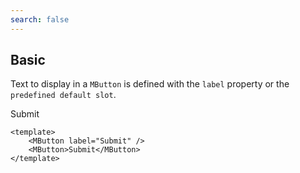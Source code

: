 ```yaml
---
search: false
---
```


## Basic

Text to display in a `MButton` is defined with the `label` property or the `predefined default slot`.

<DemoContainer>
		<MButton label="Submit" />
		<MButton>Submit </MButton>
</DemoContainer>

```vue
<template>
	<MButton label="Submit" />
	<MButton>Submit</MButton>
</template>
```
